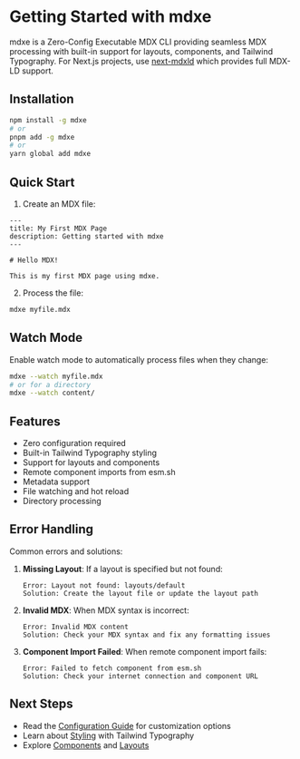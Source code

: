# Getting Started with mdxe

mdxe is a Zero-Config Executable MDX CLI providing seamless MDX processing with built-in support for layouts, components, and Tailwind Typography. For Next.js projects, use [next-mdxld](https://github.com/ai-primitives/next-mdxld) which provides full MDX-LD support.

## Installation

```bash
npm install -g mdxe
# or
pnpm add -g mdxe
# or
yarn global add mdxe
```

## Quick Start

1. Create an MDX file:

```mdx
---
title: My First MDX Page
description: Getting started with mdxe
---

# Hello MDX!

This is my first MDX page using mdxe.
```

2. Process the file:

```bash
mdxe myfile.mdx
```

## Watch Mode

Enable watch mode to automatically process files when they change:

```bash
mdxe --watch myfile.mdx
# or for a directory
mdxe --watch content/
```

## Features

- Zero configuration required
- Built-in Tailwind Typography styling
- Support for layouts and components
- Remote component imports from esm.sh
- Metadata support
- File watching and hot reload
- Directory processing

## Error Handling

Common errors and solutions:

1. **Missing Layout**: If a layout is specified but not found:
   ```
   Error: Layout not found: layouts/default
   Solution: Create the layout file or update the layout path
   ```

2. **Invalid MDX**: When MDX syntax is incorrect:
   ```
   Error: Invalid MDX content
   Solution: Check your MDX syntax and fix any formatting issues
   ```

3. **Component Import Failed**: When remote component import fails:
   ```
   Error: Failed to fetch component from esm.sh
   Solution: Check your internet connection and component URL
   ```

## Next Steps

- Read the [Configuration Guide](./configuration.md) for customization options
- Learn about [Styling](./styling.md) with Tailwind Typography
- Explore [Components](./components.md) and [Layouts](./layouts.md)
